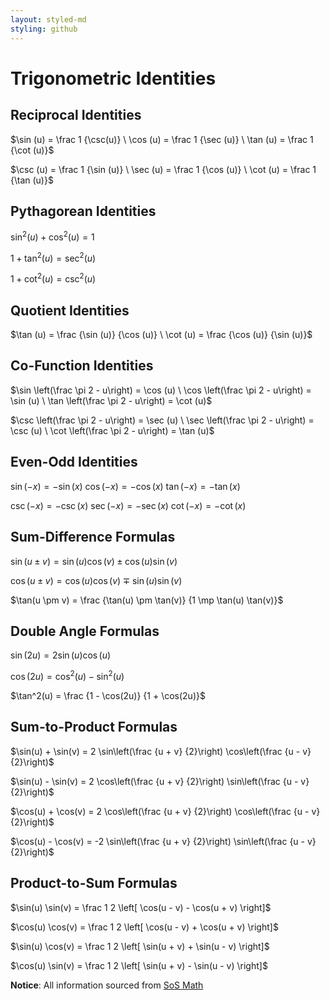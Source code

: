 ```yaml
---
layout: styled-md
styling: github
---
```


<script>
    (function () {
        if (window.innerWidth < 720) {
            alert("Sorry, your screen may not be wide enough to display all the math.")
        }
    })()
</script>

<!-- MatJax settings -->
<script>
MathJax = {
  tex: {
    inlineMath: [['$', '$'], ['\\(', '\\)']]
  },
  chtml: {
      scale: 1.25
  }
};
</script>

<!-- MathJax dependency -->
<script src="https://polyfill.io/v3/polyfill.min.js?features=es6"></script>
<script id="MathJax-script" async src="https://cdn.jsdelivr.net/npm/mathjax@3/es5/tex-mml-chtml.js"></script>

# Trigonometric Identities

## Reciprocal Identities

$\sin (u) = \frac 1 {\csc(u)} \ \cos (u) = \frac 1 {\sec (u)} \ \tan (u) = \frac 1 {\cot (u)}$

$\csc (u) = \frac 1 {\sin (u)} \ \sec (u) = \frac 1 {\cos (u)} \ \cot (u) = \frac 1 {\tan (u)}$

## Pythagorean Identities

$\sin^2 (u) + \cos^2 (u) = 1$

$1 + \tan^2 (u) = \sec^2 (u)$

$1 + \cot^2 (u) = \csc^2 (u)$

## Quotient Identities

$\tan (u) = \frac {\sin (u)} {\cos (u)} \ \cot (u) = \frac {\cos (u)} {\sin (u)}$

## Co-Function Identities

$\sin \left(\frac \pi 2 - u\right) = \cos (u) \ \cos \left(\frac \pi 2 - u\right) = \sin (u) \ \tan \left(\frac \pi 2 - u\right) = \cot (u)$

$\csc \left(\frac \pi 2 - u\right) = \sec (u) \ \sec \left(\frac \pi 2 - u\right) = \csc (u) \ \cot \left(\frac \pi 2 - u\right) = \tan (u)$

## Even-Odd Identities

$\sin(-x) = -\sin(x) \ \cos(-x) = -\cos(x) \ \tan(-x) = -\tan(x)$

$\csc(-x) = -\csc(x) \ \sec(-x) = -\sec(x) \ \cot(-x) = -\cot(x)$

## Sum-Difference Formulas

$\sin(u \pm v) = \sin(u) \cos(v) \pm \cos(u) \sin(v)$

$\cos(u \pm v) = \cos(u) \cos(v) \mp \sin(u) \sin(v)$

$\tan(u \pm v) = \frac {\tan(u) \pm \tan(v)} {1 \mp \tan(u) \tan(v)}$

## Double Angle Formulas

$\sin(2u) = 2 \sin(u) \cos(u)$

$\cos(2u) = \cos^2(u) - \sin^2(u)$

$\tan^2(u) = \frac {1 - \cos(2u)} {1 + \cos(2u)}$

## Sum-to-Product Formulas

$\sin(u) + \sin(v) = 2 \sin\left(\frac {u + v} {2}\right) \cos\left(\frac {u - v} {2}\right)$

$\sin(u) - \sin(v) = 2 \cos\left(\frac {u + v} {2}\right) \sin\left(\frac {u - v} {2}\right)$

$\cos(u) + \cos(v) = 2 \cos\left(\frac {u + v} {2}\right) \cos\left(\frac {u - v} {2}\right)$

$\cos(u) - \cos(v) = -2 \sin\left(\frac {u + v} {2}\right) \sin\left(\frac {u - v} {2}\right)$

## Product-to-Sum Formulas

$\sin(u) \sin(v) = \frac 1 2 \left[ \cos(u - v) - \cos(u + v) \right]$

$\cos(u) \cos(v) = \frac 1 2 \left[ \cos(u - v) + \cos(u + v) \right]$

$\sin(u) \cos(v) = \frac 1 2 \left[ \sin(u + v) + \sin(u - v) \right]$

$\cos(u) \sin(v) = \frac 1 2 \left[ \sin(u + v) - \sin(u - v) \right]$

**Notice**: All information sourced from [SoS Math](http://www.sosmath.com/trig/Trig5/trig5/trig5.html)